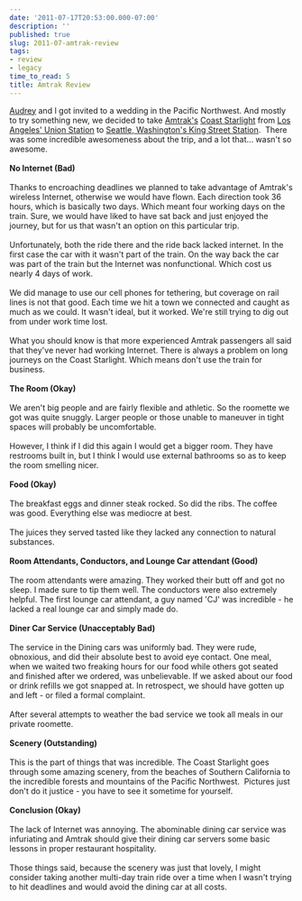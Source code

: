```yaml
---
date: '2011-07-17T20:53:00.000-07:00'
description: ''
published: true
slug: 2011-07-amtrak-review
tags:
- review
- legacy
time_to_read: 5
title: Amtrak Review
---
```


<a href="http://twitter.com/audreyr">Audrey</a> and I got invited to a wedding in the Pacific Northwest. And mostly to try something new, we decided to take <a href="http://en.wikipedia.org/wiki/Amtrak">Amtrak's</a> <a href="http://en.wikipedia.org/wiki/Coast_Starlight">Coast Starlight</a> from <a href="http://en.wikipedia.org/wiki/Union_Station_(Los_Angeles)">Los Angeles' Union Station</a> to <a href="http://en.wikipedia.org/wiki/King_Street_Station_(Seattle)">Seattle, Washington's King Street Station</a>. &nbsp;There was some incredible awesomeness about the trip, and a lot that... wasn't so awesome.<br /><br /><b>No Internet (Bad)</b><br /><br />Thanks to encroaching deadlines we planned to take advantage of Amtrak's wireless Internet, otherwise we would have flown. Each direction took 36 hours, which is basically two days. Which meant four working days on the train. Sure, we would have liked to have sat back and just enjoyed the journey, but for us that wasn't an option on this particular trip.<br /><br />Unfortunately, both the ride there and the ride back lacked internet. In the first case the car with it wasn't part of the train. On the way back the car was part of the train but the Internet was nonfunctional. Which cost us nearly 4 days of work.<br /><br />We did manage to use our cell phones for tethering, but coverage on rail lines is not that good. Each time we hit a town we connected and caught as much as we could. It wasn't ideal, but it worked. We're still trying to dig out from under work time lost.<br /><br />What you should know is that more experienced Amtrak passengers all said that they've never had working Internet. There is always a problem on long journeys on the Coast Starlight. Which means don't use the train for business.<br /><br /><b>The Room (Okay)</b><br /><br />We aren't big people and are fairly flexible and athletic. So the roomette we got was quite snuggly. Larger people or those unable to&nbsp;maneuver&nbsp;in tight spaces will probably be uncomfortable.<br /><br />However, I think if I did this again I would get a bigger room. They have restrooms built in, but I think I would use external bathrooms so as to keep the room smelling nicer.<br /><br /><b>Food (Okay)</b><br /><br />The breakfast eggs and dinner steak rocked. So did the ribs. The coffee was good. Everything else was mediocre at best. <br /><br />The juices they served tasted like they lacked any connection to natural substances.<br /><br /><b>Room Attendants, Conductors, and Lounge Car attendant (Good)</b><br /><br />The room attendants were amazing. They worked their butt off and got no sleep. I made sure to tip them well. The conductors were also extremely helpful. The first lounge car attendant, a guy named 'CJ' was incredible - he lacked a real lounge car and simply made do.<br /><br /><b>Diner Car Service (Unacceptably&nbsp;Bad)</b><br /><br />The service in the Dining cars was uniformly bad. They were rude, obnoxious, and did their absolute best to avoid eye contact. One meal, when we waited two freaking hours for our food while others got seated and finished after we ordered, was unbelievable. If we asked about our food or drink refills we got snapped at. In retrospect, we should have gotten up and left - or filed a formal complaint.<br /><br />After several attempts to weather the bad service we took all meals in our private roomette.<br /><br /><b>Scenery (Outstanding)</b><br /><br />This is the part of things that was incredible. The Coast Starlight goes through some amazing scenery, from the beaches of Southern California to the incredible forests and mountains of the Pacific Northwest. &nbsp;Pictures just don't do it justice - you have to see it sometime for yourself.<br /><br /><b>Conclusion (Okay)</b><br /><br />The lack of Internet was annoying. The abominable dining car service was infuriating and Amtrak should give their dining car servers some basic lessons in proper restaurant hospitality.<br /><br />Those things said, because the scenery was just that lovely, I might consider taking another multi-day train ride over a time when I wasn't trying to hit deadlines and would avoid the dining car at all costs.